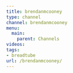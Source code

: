 ```yaml
---
title: brendanmcooney
type: channel
channel: brendanmcooney
menu:
  main:
    parent: Channels
videos:
tags:
- breadtube
url: /brendanmcooney/
---
```

